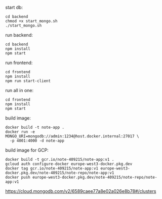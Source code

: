 

start db:
```shell
cd backend
chmod +x start_mongo.sh
./start_mongo.sh
```

run backend:
```shell
cd backend
npm install
npm start
```


run frontend:
```shell
cd frontend
npm install
npm run start-client
```

run all in one:
```shell
cd frontend
npm install
npm start
```


build image:
```shell
docker build -t note-app .
docker run -e MONGO_URI=mongodb://admin:1234@host.docker.internal:27017 \
  -p 4001:4000 -d note-app
```


build image for GCP:
```shell
docker build -t gcr.io/note-409215/note-app:v1 .
gcloud auth configure-docker europe-west3-docker.pkg.dev
docker tag gcr.io/note-409215/note-app:v1 europe-west3-docker.pkg.dev/note-409215/note-repo/note-app:v1
docker push europe-west3-docker.pkg.dev/note-409215/note-repo/note-app:v1  
```

https://cloud.mongodb.com/v2/6589caee77a8e02a026e8b78#/clusters